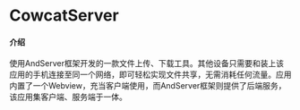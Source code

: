 # CowcatServer

#### 介绍
使用AndServer框架开发的一款文件上传、下载工具。其他设备只需要和装上该应用的手机连接至同一个网络，即可轻松实现文件共享，无需消耗任何流量。应用内置了一个Webview，充当客户端使用，而AndServer框架则提供了后端服务，该应用集客户端、服务端于一体。
